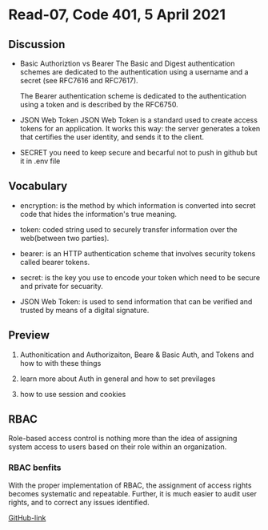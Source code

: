 # Read-07, Code 401, 5 April 2021

## Discussion

- Basic Authoriztion vs Bearer
  The Basic and Digest authentication schemes are dedicated to the authentication using a username and a secret (see RFC7616 and RFC7617).

  The Bearer authentication scheme is dedicated to the authentication using a token and is described by the RFC6750.

- JSON Web Token
  JSON Web Token is a standard used to create access tokens for an application. It works this way: the server generates a token that certifies the user identity, and sends it to the client.

- SECRET
  you need to keep secure and becarful not to push in github but it in .env file

## Vocabulary

- encryption: is the method by which information is converted into secret code that hides the information's true meaning.

- token: coded string used to securely transfer information over the web(between two parties).

- bearer: is an HTTP authentication scheme that involves security tokens called bearer tokens.

- secret: is the key you use to encode your token which need to be secure and private for secuarity.

- JSON Web Token: is used to send information that can be verified and trusted by means of a digital signature.

## Preview

1. Authonitication and Authorizaiton, Beare & Basic Auth, and Tokens and how to with these things

2. learn more about Auth in general and how to set previlages

3. how to use session and cookies

## RBAC

Role-based access control
is nothing more than the idea of assigning system access to users based on their role within an organization.

### RBAC benfits

With the proper implementation of RBAC, the assignment of access rights becomes systematic and repeatable. Further, it is much easier to audit user rights, and to correct any issues identified.

[GitHub-link](https://omar-tarawneh.github.io/reading-notes/reading-notes-code401/read-08)
